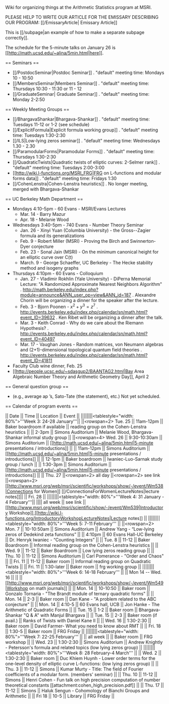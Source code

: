 Wiki for organizing things at the Arithmetic Statistics program at MSRI.

PLEASE HELP TO WRITE OUR ARTICLE FOR THE EMISSARY DESCRIBING OUR PROGRAM:
[[/EmissaryArticle| Emissary Article]]

This is [[/subpage|an example of how to make a separate subpage correctly]].

The schedule for the 5-minute talks on January 26 is [[http://math.ucsd.edu/~alina/5min.html|here]].

== Seminars ==
 * [[/PostdocSeminar|Postdoc Seminar]]
 . "default" meeting time: Mondays 10 - 10:50
 * [[/MembersSeminar|Members Seminar]]
 . "default" meeting time: Thursdays 10:30 - 11:30 or 11 - 12
 * [[/GraduateSeminar| Graduate Seminar]] 
 . "default" meeting time: Monday 2-2:50

== Weekly Meeting Groups ==

 * [[/BhargavaShankar|Bhargava-Shankar]]
 . "default" meeting time: Tuesdays 11-12 or 1-2 (see schedule)
 * [[/ExplicitFormula|Explicit formula working group]]
 . "default" meeting time: Tuesdays 1:30-2:30
 * [[/ILS|Low-lying zeros seminar]]
 . "default" meeting time: Wednesdays 1.30 - 2.30
 * [[/ParamodularForms|Paramodular Forms]]
 . "default" meeting time: Thursdays 1:30-2:30
 * [[/QuadraticTwists|Quadratic twists of elliptic curves: 2-Selmer rank]]
 . "default" meeting time: Tuesdays 2:00-3:00
 * [[http://wiki.l-functions.org/MSRI_FRG|FRG on L-functions and modular forms data]]
 . "default" meeting time: Fridays 1:30
 * [[/CohenLenstra|Cohen-Lenstra heuristics]]
 . No longer meeting, merged with Bhargava-Shankar

== UC Berkeley Math Department ==

 * Mondays 4:10-5pm - 60 Evans - MSRI/Evans Lectures
   * Mar. 14 - Barry Mazur
   * Apr. 18 - Melanie Wood
 * Wednesdays 3:40-5pm - 740 Evans - Number Theory Seminar
   * Jan. 26 - Xinyi Yuan (Columbia University) - the Gross--Zagier formula and its generalizations
   * Feb. 9 - Robert Miller (MSRI) - Proving the Birch and Swinnerton-Dyer conjecture
   * Feb. 23 - Sonal Jain (MSRI) - On the minimum canonical height for an elliptic curve over C(t)
   * March. 9 - George Schaeffer, UC Berkeley - The Hecke stability method and isogeny graphs 
 * Thursdays 4:10pm - 60 Evans - Colloquium
   * Jan. 27 - Vladimir Rokhlin (Yale University) - DiPerna Memorial Lecture: "A Randomized Approximate Nearest Neighbors Algorithm"
   . http://math.berkeley.edu/index.php?module=announce&ANN_user_op=view&ANN_id=187
   . Alexandre Chorin will be organizing a dinner for the speaker after the lecture.
   * Feb. 3 - Bjorn Poonen - $x^2 + y^3 = z^7$
   . http://events.berkeley.edu/index.php/calendar/sn/math.html?event_ID=39632
   . Ken Ribet will be organizing a dinner after the talk.
   * Mar. 3 - Keith Conrad - Why do we care about the Riemann Hypothesis?
   . http://events.berkeley.edu/index.php/calendar/sn/math.html?event_ID=40497
   * Mar. 17 - Vaughan Jones - Random matrices, von Neumann algebras and (2+1)-dimensional topological quantum field theories
   . http://events.berkeley.edu/index.php/calendar/sn/math.html?event_ID=41811
 * Faculty Club wine dinner, Feb. 25
 * [[http://people.ucsc.edu/~sdasgup2/BAANTAG2.html|Bay Area Algebraic Number Theory and Arithmetic Geometry Day]], April 2

== General question group ==

 * (e.g., average ap ’s, Sato-Tate (the statement), etc.) Not yet scheduled.

== Calendar of program events ==

 || Date         || Time  || Location          || Event       ||
 ||||||||<tablestyle="width: 80%">'''Week 3: 24-28 January'''||
 ||<rowspan=2> Tue. 25 || 11am-12pm || Baker boardroom if available || reading group on the Cohen-Lenstra heuristics ||
 || 2-3pm || Simons Auditorium || Melanie Wood, Bhargava-Shankar informal study group ||
 ||<rowspan=4> Wed. 26 || 9:30-10:30am || Simons Auditorium || [[http://math.ucsd.edu/~alina/5min.html|5-minute presentations / introductions]]      ||
 || 11am-12pm || Simons Auditorium || [[http://math.ucsd.edu/~alina/5min.html|5-minute presentations / introductions]]      ||
 || 12-1pm || Baker boardroom || Iwaniec-Luo-Sarnak study group / lunch ||
 || 1:30-3pm || Simons Auditorium || [[http://math.ucsd.edu/~alina/5min.html|5-minute presentations / introductions]]      ||
 || Thu. 27 ||<rowspan=2> all day       ||<rowspan=2> see link ||<rowspan=2> [[http://www.msri.org/web/msri/scientific/workshops/show/-/event/Wm538|Connections for Women]] [[/ConnectionsForWomenLectureNotes|lecture notes]]||
 || Fri. 28 ||
 ||||||||<tablestyle="width: 80%">'''Week 4: 31 January - 4 February'''||
 |||| all week || see link || [[http://www.msri.org/web/msri/scientific/show/-/event/Wm539|Introductory Workshop]],[[http://wiki.l-functions.org/IntroductoryWorkshopLectureNotes|Lecture notes]] ||
 ||||||||<tablestyle="width: 80%">'''Week 5: 7-11 February''' ||
 ||<rowspan=2> Mon. 7 || 10-10:50am || Simons Auditorium || Andrew Yang - “Low-lying zeros of Dedekind zeta functions” ||
 || 4:10pm || 60 Evans Hall-UC Berkeley || Dr. Henryk Iwaniec - “Counting Integers” ||
 || Tue. 8 || 11-12 || Baker Boardroom || Informal reading group on the Cohen-Lenstra heuristics ||
 || Wed. 9 || 11-12 || Baker Boardroom || Low lying zeros reading group ||
 || Thu. 10 || 11-12 || Simons Auditorium || Carl Pomerance - "Order and Chaos" ||
 || Fri. 11 || 11-12 || Baker room || Informal reading group on Quadratic Twists ||
 || Fri. 11 || 1:30-later || Baker room || frg working group ||
 ||||||||<tablestyle="width: 80%">'''Week 6: 14-18 February''' ||
 || Mon 14 -- Wed. 16 || || || [[http://www.msri.org/web/msri/scientific/workshops/show/-/event/Wm549|Workshop on math journals]] ||
 || Mon. 14 || 10-10:50 || Baker room || Gonzalo Tornaria - "The Brandt module of ternary quadratic forms" ||
 || Mon. 14 || 2-3 || Baker room || Dan Kane - "A problem related to the ABC conjecture" ||
 || Mon. 14 || 4:10-5 || 60 Evans hall, UCB || Jon Hanke - The Arithmetic of Quadratic Forms ||
 || Tue. 15 || 1-2 || Baker room || Bhargava-Shankar "Q & A" with Manjul Bhargava ||
 || Tue. 15 || 2-3 || Baker room (if avail.) || Ranks of Twists with Daniel Kane II ||
 || Wed. 16 || 1:30-2:30 || Baker room || David Farmer- What you need to know about RMT ||
 || Fri. 18 || 1:30-5 || Baker room || FRG Friday ||
 ||||||||<tablestyle="width: 80%">'''Week 7: 22-25 February''' ||
 || all week || || Baker room || FRG workshop ||
 || Wed. 23 || 1:30-2:30 || Simons Auditorium || Andrew Knightly - Petersson's formula and related topics (low lying zeros group) ||
 ||||||||<tablestyle="width: 80%">'''Week 8: 28 February-4 March''' ||
 || Wed. 2 || 1:30-2:30 || Baker room || Duc Khiem Huynh - Lower order terms for the one-level density of elliptic curve L-functions: (low lying zeros group) ||
 || Thu. 3 || 11-12 || Simons || Kumar Murty - Title: The field of Fourier coefficients of a modular form. (members' seminar) ||
 || Thu. 10 || 11-12 || Simons || Henri Cohen - Fun talk on high precision computation of number theoretical constants [[attachment:cohen_high_precision.pdf]] ||
 || Thu. 17 || 11-12 || Simons || Haluk Sengun - Cohomology of Bianchi Groups and Arithmetic ||
 || Fri 18 || 10-5 || Library  || FRG Friday ||
